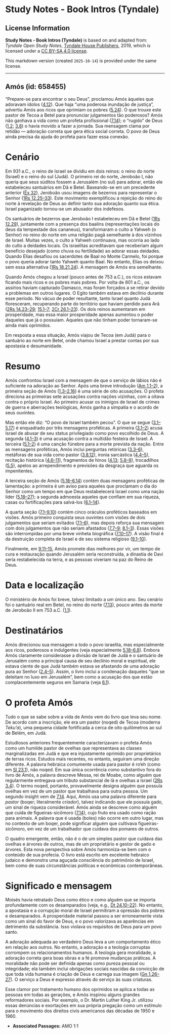 # Study Notes - Book Intros (Tyndale)

## License Information

**Study Notes - Book Intros (Tyndale)** is based on and adapted from: _Tyndale Open Study Notes_, [Tyndale House Publishers](https://tyndaleopenresources.com/), 2019, which is licensed under a [CC BY-SA 4.0 license](https://creativecommons.org/licenses/by-sa/4.0/legalcode.en).

This markdown version (created `2025-10-14`) is provided under the same license.



--------------------------------

## Amós (id: 658455)

“Prepare\-se para encontrar o seu Deus”, proclamou Amós àqueles que adoravam ídolos ([4\.12](https://ref.ly/Amos4:12)). Que haja “uma poderosa inundação de justiça”, advertiu Amós aos ricos que oprimiam os pobres ([5\.24](https://ref.ly/Amos5:24)). O que trouxe este pastor de Tecoa a Betel para pronunciar julgamentos tão poderosos? Amós não ganhava a vida como um profeta profissional ([7\.14](https://ref.ly/Amos7:14)); o “rugido” de Deus ([1\.2](https://ref.ly/Amos1:2); [3\.8](https://ref.ly/Amos3:8)) o havia movido a fazer a jornada. Sua mensagem clama por retidão — adoração correta que gera ética social correta. O povo de Deus ainda precisa da ajuda do profeta para fazer essa conexão.

Cenário
=======

Em 931 a.C., o reino de Israel se dividiu em dois reinos: o reino do norte (Israel) e o reino do sul (Judá). O primeiro rei do norte, Jeroboão I, não queria que seus súditos fossem a Jerusalém (no sul) para adorar, então ele estabeleceu santuários em Dã e Betel. Baseando\-se em um precedente anterior ([Êx 32](https://ref.ly/Exod32:1-Exod32:35)), Jeroboão usou imagens de bezerros para representar o Senhor ([1Rs 12\.25–33](https://ref.ly/1Kgs12:25-1Kgs12:33)). Este movimento exemplificou a rejeição do reino do norte à revelação de Deus ao definir tanto sua adoração quanto sua ética. Israel paganizado tornou\-se um abusador dos indefesos.

Os santuários de bezerros que Jeroboão I estabeleceu em Dã e Betel ([1Rs 12\.29](https://ref.ly/1Kgs12:29)), juntamente com a presença dos baalins (representações locais do deus da tempestade dos cananeus), transformaram o culto a Yahweh (o Senhor) no reino do norte em uma religião pagã semelhante à dos vizinhos de Israel. Muitas vezes, o culto a Yahweh continuava, mas ocorria ao lado do culto a deidades locais. Os israelitas acreditavam que receberiam algum benefício desejado (como chuva ou fertilidade) ao adorar essas deidades. Quando Elias desafiou os sacerdotes de Baal no Monte Carmelo, foi porque o povo queria adorar tanto Yahweh quanto Baal. No entanto, Elias os deixou sem essa alternativa ([1Rs 18\.21](https://ref.ly/1Kgs18:21),[24](https://ref.ly/1Kgs18:24)). A mensagem de Amós era semelhante.

Quando Amós chegou a Israel (pouco antes de 753 a.C.), os ricos estavam ficando mais ricos e os pobres mais pobres. Por volta de 801 a.C., os assírios haviam capturado Damasco, mas foram forçados a se retirar devido a problemas em outros lugares. O Egito também estava em declínio durante esse período. No vácuo de poder resultante, tanto Israel quanto Judá floresceram, recuperando parte do território que haviam perdido para Arã ([2Rs 14\.23–29](https://ref.ly/2Kgs14:23-2Kgs14:29); [15\.1–7](https://ref.ly/2Kgs15:1-2Kgs15:7); [2Cr 26\.1–23](https://ref.ly/2Chr26:1-2Chr26:23)). Os dois reinos aumentaram em prosperidade, mas essa maior prosperidade apenas aumentou o poder daqueles que já o possuíam. Aqueles que não tinham poder tornaram\-se ainda mais oprimidos.

Em resposta a essa situação, Amós viajou de Tecoa (em Judá) para o santuário ao norte em Betel, onde chamou Israel a prestar contas por sua apostasia e desumanidade.

Resumo
======

Amós confrontou Israel com a mensagem de que o serviço de lábios não é suficiente na adoração ao Senhor. Após uma breve introdução ([Am 1\.1–2](https://ref.ly/Amos1:1-Amos1:2)), a primeira seção de Amós ([1\.3–2\.16](https://ref.ly/Amos1:3-Amos2:16)) é uma série de oito acusações. O profeta direciona as primeiras sete acusações contra nações vizinhas, com a oitava contra o próprio Israel. Ao primeiro acusar os inimigos de Israel de crimes de guerra e aberrações teológicas, Amós ganha a simpatia e o acordo de seus ouvintes.

Mas então ele diz: “O povo de Israel também pecou”. O que se segue ([3\.1–5\.17](https://ref.ly/Amos3:1-Amos5:17)) é enquadrado por três mensagens proféticas. A primeira ([3\.1–2](https://ref.ly/Amos3:1-Amos3:2)) acusa Israel de abusar de seu status privilegiado como povo escolhido de Deus. A segunda ([4\.1–3](https://ref.ly/Amos4:1-Amos4:3)) é uma acusação contra a multidão festeira de Israel. A terceira ([5\.1–2](https://ref.ly/Amos5:1-Amos5:2)) é uma canção fúnebre para a morte prevista da nação. Entre as mensagens proféticas, Amós inclui perguntas retóricas ([3\.3–6](https://ref.ly/Amos3:3-Amos3:6)), metáforas de sua vida como pastor ([3\.8](https://ref.ly/Amos3:8),[12](https://ref.ly/Amos3:12)), ironia sarcástica ([4\.4–5](https://ref.ly/Amos4:4-Amos4:5)), recitação histórica ([4\.6–11](https://ref.ly/Amos4:6-Amos4:11)), fragmentos de hinos ([4\.13](https://ref.ly/Amos4:13); [5\.8–9](https://ref.ly/Amos5:8-Amos5:9)), trocadilhos ([5\.5](https://ref.ly/Amos5:5)), apelos ao arrependimento e previsões da desgraça que aguarda os impenitentes.

A terceira seção de Amós ([5\.18–6\.14](https://ref.ly/Amos5:18-Amos6:14)) contém duas mensagens proféticas de lamentação: a primeira é um aviso para aqueles que proclamam o dia do Senhor como um tempo em que Deus restabelecerá Israel como uma nação líder ([5\.18–27](https://ref.ly/Amos5:18-Amos5:27)); a segunda admoesta aqueles que confiam em sua riqueza, casas ou fortificações para salvá\-los ([6\.1–14](https://ref.ly/Amos6:1-Amos6:14)).

A quarta seção ([7\.1–9\.10](https://ref.ly/Amos7:1-Amos9:10)) contém cinco oráculos proféticos baseados em visões. Amós primeiro conquista seus ouvintes com visões de dois julgamentos que seriam evitados ([7\.1–6](https://ref.ly/Amos7:1-Amos7:6)), mas depois reforça sua mensagem com dois julgamentos que não seriam afastados ([7\.7–9](https://ref.ly/Amos7:7-Amos7:9); [8\.1–3](https://ref.ly/Amos8:1-Amos8:3)). Essas visões são interrompidas por uma breve vinheta biográfica ([7\.10–17](https://ref.ly/Amos7:10-Amos7:17)). A visão final é da destruição completa de Israel e de seu sistema religioso ([9\.1–10](https://ref.ly/Amos9:1-Amos9:10)).

Finalmente, em [9\.11–15](https://ref.ly/Amos9:11-Amos9:15), Amós promete dias melhores por vir, um tempo de cura e restauração quando Jerusalém seria reconstruída, a dinastia de Davi seria restabelecida na terra, e as pessoas viveriam na paz do Reino de Deus.

Data e localização
==================

O ministério de Amós foi breve, talvez limitado a um único ano. Seu cenário foi o santuário real em Betel, no reino do norte ([7\.13](https://ref.ly/Amos7:13)), pouco antes da morte de Jeroboão II em 753 a.C. ([1\.1](https://ref.ly/Amos1:1)).

Destinatários
=============

Amós direcionou sua mensagem a todo o povo israelita, mas especialmente aos ricos, poderosos e indulgentes (veja especialmente [5\.18–6\.8](https://ref.ly/Amos5:18-Amos6:8)). Embora Amós claramente considerasse a divisão de Israel de Judá e o santuário de Jerusalém como a principal causa de seu declínio moral e espiritual, ele estava ciente de que Judá também estava se afastando de uma adoração pura ao Senhor ([2\.4–5](https://ref.ly/Amos2:4-Amos2:5)). Assim, o livro inclui a condenação daqueles “que se deleitam no luxo em Jerusalém”, bem como a acusação dos que estão complacentemente seguros em Samaria (veja [6\.1](https://ref.ly/Amos6:1)).

O profeta Amós
==============

Tudo o que se sabe sobre a vida de Amós vem do livro que leva seu nome. De acordo com a inscrição, ele era um pastor (noqed) de Tecoa (moderna *Teku’a*), uma pequena cidade fortificada a cerca de oito quilômetros ao sul de Belém, em Judá.

Estudiosos anteriores frequentemente caracterizavam o profeta Amós como um humilde pastor de ovelhas que representava as classes marginalizadas em Judá e que era injustamente oprimido por proprietários de terras ricos. Estudos mais recentes, no entanto, seguiram uma direção diferente. A palavra hebraica comumente usada para pastor é ro‘eh (como em [Sl 23\.1](https://ref.ly/Ps23:1)), não noqed. Em sua única ocorrência como substantivo fora do livro de Amós, a palavra descreve Messa, rei de Moabe, como alguém que regularmente entregava um tributo substancial de lã e ovelhas a Israel ([2Rs 3\.4](https://ref.ly/2Kgs3:4)). O termo noqed, portanto, provavelmente designa alguém que possuía ovelhas em vez de um pastor que trabalhava para outra pessoa. Um segundo insight vem de [7\.14](https://ref.ly/Amos7:14). Aqui, Amós usa uma palavra diferente para *pastor* (boqer; literalmente *criador*), talvez indicando que ele possuía gado, um sinal de riqueza considerável. Amós ainda se descreve como alguém que cuida de figueiras\-sicômoro ([7\.14](https://ref.ly/Amos7:14)), cujo fruto era usado como ração para animais. A palavra que é usada (boles) não ocorre em outro lugar, mas no contexto de um boqer, pode significar alguém que cultivava figueiras\-sicômoro, em vez de um trabalhador que cuidava dos pomares de outros.

O quadro emergente, então, não é o de um simples pastor que cuidava das ovelhas e árvores de outros, mas de um proprietário e gestor de gado e árvores. Esta nova perspectiva sobre Amós harmoniza\-se bem com o conteúdo de sua profecia. O livro está escrito em excelente hebraico judaico e demonstra uma aguçada consciência do patrimônio de Israel, bem como de suas circunstâncias políticas e econômicas contemporâneas.

Significado e mensagem
======================

Moisés havia retratado Deus como ético e como alguém que se importa profundamente com os desamparados (veja, e.g., [Dt 24\.10–22](https://ref.ly/Deut24:10-Deut24:22)). No entanto, a apostasia e a corrupção moral de Israel permitiram a opressão dos pobres e desamparados. A prosperidade material passou a ser erroneamente vista como um sinal do favor de Deus, e o povo valorizava as aparências em detrimento da substância. Isso violava os requisitos de Deus para um povo santo.

A adoração adequada ao verdadeiro Deus leva a um comportamento ético em relação aos outros. No entanto, a adoração e a teologia corruptas corrompem os relacionamentos humanos. A teologia gera moralidade, a adoração correta gera boas obras e a fé promove mudanças práticas. A moralidade não pode ser definida apenas como pureza pessoal ou integridade; ela também inclui obrigações sociais nascidas da convicção de que toda vida humana é criação de Deus e carrega sua imagem ([Gn 1\.26–27](https://ref.ly/Gen1:26-Gen1:27)). O serviço a Deus é expresso através do serviço às suas criaturas.

Esse clamor por tratamento humano dos oprimidos se aplica a todas as pessoas em todas as gerações, e Amós inspirou alguns grandes reformadores sociais. Por exemplo, o Dr. Martin Luther King Jr. utilizou essas denúncias e exortações em sua própria pregação como um estímulo para o movimento dos direitos civis americanos das décadas de 1950 e 1960\.

* **Associated Passages:** AMO 1:1

